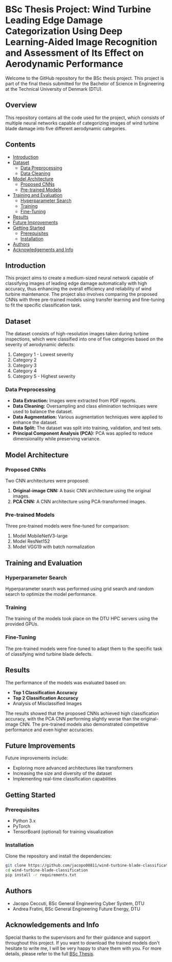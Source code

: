 # BSc Thesis Project: Wind Turbine Leading Edge Damage Categorization Using Deep Learning-Aided Image Recognition and Assessment of Its Effect on Aerodynamic Performance

Welcome to the GitHub repository for the BSc thesis project. This project is part of the final thesis submitted for the Bachelor of Science in Engineering at the Technical University of Denmark (DTU).

## Overview

This repository contains all the code used for the project, which consists of multiple neural networks capable of categorizing images of wind turbine blade damage into five different aerodynamic categories.

## Contents

- [Introduction](#introduction)
- [Dataset](#dataset)
  - [Data Preprocessing](#data-preprocessing)
  - [Data Cleaning](#data-cleaning)
- [Model Architecture](#model-architecture)
  - [Proposed CNNs](#proposed-cnns)
  - [Pre-trained Models](#pre-trained-models)
- [Training and Evaluation](#training-and-evaluation)
  - [Hyperparameter Search](#hyperparameter-search)
  - [Training](#training)
  - [Fine-Tuning](#fine-tuning)
- [Results](#results)
- [Future Improvements](#future-improvements)
- [Getting Started](#getting-started)
  - [Prerequisites](#prerequisites)
  - [Installation](#installation)
- [Authors](#authors)
- [Acknowledgements and Info](#acknowledgements-and-info)

## Introduction

This project aims to create a medium-sized neural network capable of classifying images of leading edge damage automatically with high accuracy, thus enhancing the overall efficiency and reliability of wind turbine maintenance. The project also involves comparing the proposed CNNs with three pre-trained models using transfer learning and fine-tuning to fit the specific classification task.

## Dataset
The dataset consists of high-resolution images taken during turbine inspections, which were classified into one of five categories based on the severity of aerodynamic defects:
1. Category 1 - Lowest severity
2. Category 2
3. Category 3
4. Category 4
5. Category 5 - Highest severity

### Data Preprocessing
- **Data Extraction:** Images were extracted from PDF reports.
- **Data Cleaning:** Oversampling and class elimination techniques were used to balance the dataset.
- **Data Augmentation:** Various augmentation techniques were applied to enhance the dataset.
- **Data Split:** The dataset was split into training, validation, and test sets.
- **Principal Component Analysis (PCA):** PCA was applied to reduce dimensionality while preserving variance.

## Model Architecture
### Proposed CNNs
Two CNN architectures were proposed:
1. **Original-image CNN:** A basic CNN architecture using the original images.
2. **PCA CNN:** A CNN architecture using PCA-transformed images.

### Pre-trained Models
Three pre-trained models were fine-tuned for comparison:
1. Model MobileNetV3-large
2. Model ResNet152
3. Model VGG19 with batch normalization

## Training and Evaluation
### Hyperparameter Search
Hyperparameter search was performed using grid search and random search to optimize the model performance.

### Training
The training of the models took place on the DTU HPC servers using the provided GPUs.

### Fine-Tuning
The pre-trained models were fine-tuned to adapt them to the specific task of classifying wind turbine blade defects.

## Results
The performance of the models was evaluated based on:
- **Top 1 Classification Accuracy**
- **Top 2 Classification Accuracy**
- Analysis of Misclassified Images

The results showed that the proposed CNNs achieved high classification accuracy, with the PCA CNN performing slightly worse than the original-image CNN. The pre-trained models also demonstrated competitive performance and even higher accuracies.

## Future Improvements
Future improvements include:
- Exploring more advanced architectures like transformers
- Increasing the size and diversity of the dataset
- Implementing real-time classification capabilities

## Getting Started
### Prerequisites
- Python 3.x
- PyTorch
- TensorBoard (optional) for training visualization

### Installation
Clone the repository and install the dependencies:
```bash
git clone https://github.com/jacopo00811/wind-turbine-blade-classification.git
cd wind-turbine-blade-classification
pip install -r requirements.txt
```

## Authors

- Jacopo Ceccuti, BSc General Engineering Cyber System, DTU
- Andrea Fratini, BSc General Engineering Future Energy, DTU

## Acknowledgements and Info

Special thanks to the supervisors and for their guidance and support throughout this project. 
If you want to download the trained models don't hesitate to write me, I will be very happy to share them with you. For more details, please refer to the full [BSc Thesis](./BSc_Thesis.pdf).

